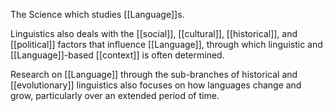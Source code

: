 The Science which studies [[Language]]s.

Linguistics also deals with the [[social]], [[cultural]], [[historical]], and [[political]] factors that influence [[Language]], through which linguistic and [[Language]]-based [[context]] is often determined. 

Research on [[Language]] through the sub-branches of historical and [[evolutionary]] linguistics also focuses on how languages change and grow, particularly over an extended period of time.